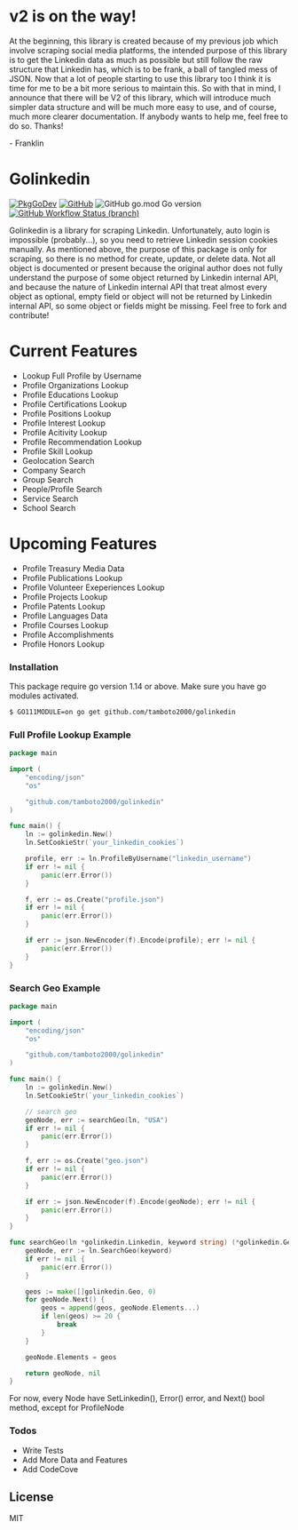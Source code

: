 # v2 is on the way!
At the beginning, this library is created because of my previous job which involve scraping social media platforms, the intended purpose of this library is to get the Linkedin data as much as possible but still follow the raw structure that Linkedin has, which is to be frank, a ball of tangled mess of JSON. Now that a lot of people starting to use this library too I think it is time for me to be a bit more serious to maintain this. So with that in mind, I announce that there will be V2 of this library, which will introduce much simpler data structure and will be much more easy to use, and of course, much more clearer documentation. If anybody wants to help me, feel free to do so. Thanks!

\- Franklin

# Golinkedin
[![PkgGoDev](https://pkg.go.dev/badge/github.com/tamboto2000/golinkedin)](https://pkg.go.dev/github.com/tamboto2000/golinkedin) [![GitHub](https://img.shields.io/github/license/tamboto2000/golinkedin)](https://github.com/tamboto2000/golinkedin/blob/v1/LICENSE) ![GitHub go.mod Go version](https://img.shields.io/github/go-mod/go-version/tamboto2000/golinkedin) [![GitHub Workflow Status (branch)](https://img.shields.io/github/workflow/status/tamboto2000/linkedin/v1-build/v1)](https://github.com/tamboto2000/golinkedin/runs/1433927028)

Golinkedin is a library for scraping Linkedin.
Unfortunately, auto login is impossible (probably...), so you need to retrieve Linkedin session cookies manually.
As mentioned above, the purpose of this package is only for scraping, so there is no method for create, update, or delete data.
Not all object is documented or present because the original author does not fully understand the purpose of some object returned by Linkedin internal API, and because the nature of Linkedin internal API that treat almost every object as optional, empty field or object will not be returned by Linkedin internal API, so some object or fields might be missing.
Feel free to fork and contribute!

# Current Features

  - Lookup Full Profile by Username
  - Profile Organizations Lookup
  - Profile Educations Lookup
  - Profile Certifications Lookup
  - Profile Positions Lookup
  - Profile Interest Lookup
  - Profile Acitivity Lookup
  - Profile Recommendation Lookup
  - Profile Skill Lookup
  - Geolocation Search  
  - Company Search
  - Group Search
  - People/Profile Search
  - Service Search
  - School Search

# Upcoming Features

  - Profile Treasury Media Data
  - Profile Publications Lookup
  - Profile Volunteer Exeperiences Lookup
  - Profile Projects Lookup
  - Profile Patents Lookup
  - Profile Languages Data
  - Profile Courses Lookup
  - Profile Accomplishments
  - Profile Honors Lookup

### Installation

This package require go version 1.14 or above.
Make sure you have go modules activated.
```sh
$ GO111MODULE=on go get github.com/tamboto2000/golinkedin
```

### Full Profile Lookup Example
```go
package main

import (
	"encoding/json"
	"os"

	"github.com/tamboto2000/golinkedin"
)

func main() {
	ln := golinkedin.New()
	ln.SetCookieStr(`your_linkedin_cookies`)

	profile, err := ln.ProfileByUsername("linkedin_username")
	if err != nil {
		panic(err.Error())
	}

	f, err := os.Create("profile.json")
	if err != nil {
		panic(err.Error())
	}

	if err := json.NewEncoder(f).Encode(profile); err != nil {
		panic(err.Error())
	}
}

```

### Search Geo Example
```go
package main

import (
	"encoding/json"
	"os"

	"github.com/tamboto2000/golinkedin"
)

func main() {
	ln := golinkedin.New()
	ln.SetCookieStr(`your_linkedin_cookies`)

	// search geo
	geoNode, err := searchGeo(ln, "USA")
	if err != nil {
		panic(err.Error())
	}

	f, err := os.Create("geo.json")
	if err != nil {
		panic(err.Error())
	}

	if err := json.NewEncoder(f).Encode(geoNode); err != nil {
		panic(err.Error())
	}
}

func searchGeo(ln *golinkedin.Linkedin, keyword string) (*golinkedin.GeoNode, error) {
	geoNode, err := ln.SearchGeo(keyword)
	if err != nil {
		panic(err.Error())
	}

	geos := make([]golinkedin.Geo, 0)
	for geoNode.Next() {
		geos = append(geos, geoNode.Elements...)
		if len(geos) >= 20 {
			break
		}
	}

	geoNode.Elements = geos

	return geoNode, nil
}
```

For now, every Node have SetLinkedin(), Error() error, and Next() bool method, except for ProfileNode

### Todos

 - Write Tests
 - Add More Data and Features
 - Add CodeCove

License
----

MIT
